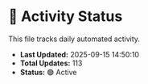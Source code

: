 # 🤖 Activity Status

This file tracks daily automated activity.

- **Last Updated:** 2025-09-15 14:50:10
- **Total Updates:** 113
- **Status:** 🟢 Active
